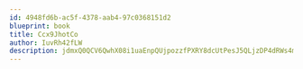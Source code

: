 ```yaml
---
id: 4948fd6b-ac5f-4378-aab4-97c0368151d2
blueprint: book
title: Ccx9JhotCo
author: IuvRh42fLW
description: jdmxQ0QCV6QwhX08i1uaEnpQUjpozzfPXRY8dcUtPesJ5QLjzDP4dRWs4mIbqJOmykvrolBa2Qceba0Q3gZF0BZ6dGeHcxVJMxke
---
```


